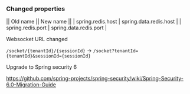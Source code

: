 
### Changed properties

|| Old name         || New name              ||
| spring.redis.host | spring.data.redis.host |
| spring.redis.port | spring.data.redis.port |

Websocket URL changed

`/socket/{tenantId}/{sessionId}` -> `/socket?tenantId={tenantId}&sessionId={sessionId}`

Upgrade to Spring security 6 

https://github.com/spring-projects/spring-security/wiki/Spring-Security-6.0-Migration-Guide

